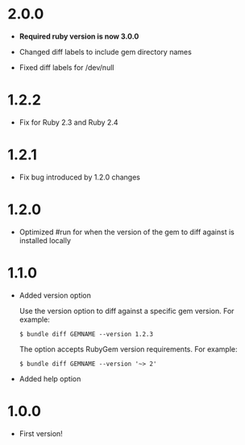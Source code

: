 # 2.0.0

* **Required ruby version is now 3.0.0**

* Changed diff labels to include gem directory names

* Fixed diff labels for /dev/null


# 1.2.2

* Fix for Ruby 2.3 and Ruby 2.4


# 1.2.1

* Fix bug introduced by 1.2.0 changes


# 1.2.0

* Optimized #run for when the version of the gem to diff against is installed locally


# 1.1.0

* Added version option

  Use the version option to diff against a specific gem version. For example:

      $ bundle diff GEMNAME --version 1.2.3

  The option accepts RubyGem version requirements. For example:

      $ bundle diff GEMNAME --version '~> 2'

* Added help option


# 1.0.0

* First version!
